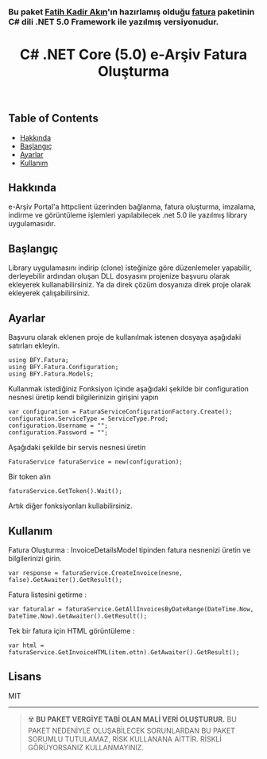 ### Bu paket [Fatih Kadir Akın](https://github.com/f)'ın hazırlamış olduğu [fatura](https://github.com/f/fatura) paketinin C# dili .NET 5.0 Framework ile yazılmış versiyonudur.

<h1 align="center">C# .NET Core (5.0) e-Arşiv Fatura Oluşturma</h1>
<br />

## Table of Contents

- [Hakkında](#about)
- [Başlangıç](#getting_started)
- [Ayarlar](#configuring)
- [Kullanım](#usage)

## Hakkında <a name = "about"></a>

e-Arşiv Portal'a httpclient üzerinden bağlanma, fatura oluşturma, imzalama, indirme ve görüntüleme işlemleri yapılabilecek .net 5.0 ile yazılmış library uygulamasıdır.

## Başlangıç <a name = "getting_started"></a>
Library uygulamasını indirip (clone) isteğinize göre düzenlemeler yapabilir, derleyebilir ardından oluşan DLL dosyasını projenize başvuru olarak ekleyerek kullanabilirsiniz. Ya da direk çözüm dosyanıza direk proje olarak ekleyerek çalışabilirsiniz.

## Ayarlar <a name = "configuring"></a>
Başvuru olarak eklenen proje de kullanılmak istenen dosyaya aşağıdaki satırları ekleyin.
```
using BFY.Fatura;
using BFY.Fatura.Configuration;
using BFY.Fatura.Models;
```

Kullanmak istediğiniz Fonksiyon içinde aşağıdaki şekilde bir configuration nesnesi üretip kendi bilgilerinizin girişini yapın
```
var configuration = FaturaServiceConfigurationFactory.Create();
configuration.ServiceType = ServiceType.Prod;
configuration.Username = "";
configuration.Password = "";
```

Aşağıdaki şekilde bir servis nesnesi üretin
```
FaturaService faturaService = new(configuration);
```

Bir token alın
```
faturaService.GetToken().Wait();
```

Artık diğer fonksiyonları kullabilirsiniz.


## Kullanım <a name="usage"></a>
Fatura Oluşturma : 
InvoiceDetailsModel tipinden fatura nesnenizi üretin ve bilgilerinizi girin.
```
var response = faturaService.CreateInvoice(nesne, false).GetAwaiter().GetResult();
```

Fatura listesini getirme :
```
var faturalar = faturaService.GetAllInvoicesByDateRange(DateTime.Now, DateTime.Now).GetAwaiter().GetResult();
```

Tek bir fatura için HTML görüntüleme :
```
var html = faturaService.GetInvoiceHTML(item.ettn).GetAwaiter().GetResult();
```


## Lisans
MIT

----

> ☢️ **BU PAKET VERGİYE TABİ OLAN MALİ VERİ OLUŞTURUR.** BU PAKET NEDENİYLE OLUŞABİLECEK SORUNLARDAN BU PAKET SORUMLU TUTULAMAZ, RİSK KULLANANA AİTTİR. RİSKLİ GÖRÜYORSANIZ KULLANMAYINIZ.




